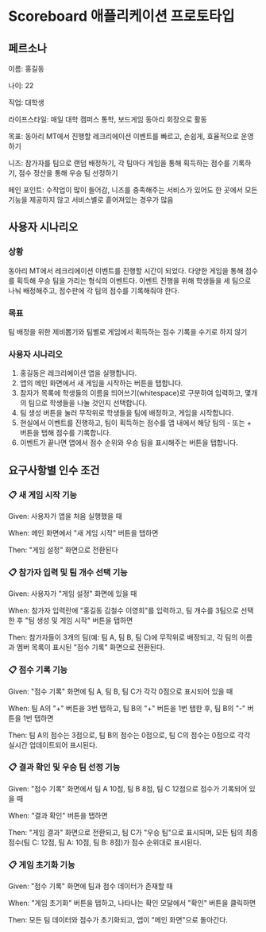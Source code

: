 # Scoreboard 애플리케이션 프로토타입

## 페르소나
이름: 홍길동

나이: 22

직업: 대학생

라이프스타일: 매일 대학 캠퍼스 통학, 보드게임 동아리 회장으로 활동

목표: 동아리 MT에서 진행할 레크리에이션 이벤트를 빠르고, 손쉽게, 효율적으로 운영하기

니즈: 참가자를 팀으로 랜덤 배정하기, 각 팀마다 게임을 통해 획득하는 점수를 기록하기, 점수 정산을 통해 우승 팀 선정하기

페인 포인트: 수작업이 많이 들어감, 니즈를 충족해주는 서비스가 있어도 한 곳에서 모든 기능을 제공하지 않고 서비스별로 흩어져있는 경우가 많음

## 사용자 시나리오
### 상황
동아리 MT에서 레크리에이션 이벤트를 진행할 시간이 되었다. 다양한 게임을 통해 점수를 획득해 우승 팀을 가리는 형식의 이벤트다. 이벤트 진행을 위해 학생들을 세 팀으로 나눠 배정해주고, 점수판에 각 팀의 점수를 기록해줘야 한다.

### 목표
팀 배정을 위한 제비뽑기와 팀별로 게임에서 획득하는 점수 기록을 수기로 하지 않기

### 사용자 시나리오
1. 홍길동은 레크리에이션 앱을 실행합니다.
2. 앱의 메인 화면에서 새 게임을 시작하는 버튼을 탭합니다.
3. 참자가 목록에 학생들의 이름을 띄어쓰기(whitespace)로 구분하여 입력하고, 몇개의 팀으로 학생들을 나눌 것인지 선택합니다.
4. 팀 생성 버튼을 눌러 무작위로 학생들을 팀에 배정하고, 게임을 시작합니다.
5. 현실에서 이벤트를 진행하고, 팀이 획득하는 점수를 앱 내에서 해당 팀의 - 또는 + 버튼을 탭해 점수를 기록합니다.
6. 이벤트가 끝나면 앱에서 점수 순위와 우승 팀을 표시해주는 버튼을 탭합니다.

## 요구사항별 인수 조건
### 📋 새 게임 시작 기능
Given: 사용자가 앱을 처음 실행했을 때

When: 메인 화면에서 "새 게임 시작" 버튼을 탭하면

Then: "게임 설정" 화면으로 전환된다

### 📋 참가자 입력 및 팀 개수 선택 기능
Given: 사용자가 "게임 설정" 화면에 있을 때

When: 참가자 입력란에 "홍길동 김철수 이영희"를 입력하고, 팀 개수를 3팀으로 선택한 후 "팀 생성 및 게임 시작" 버튼을 탭하면

Then: 참가자들이 3개의 팀(예: 팀 A, 팀 B, 팀 C)에 무작위로 배정되고, 각 팀의 이름과 멤버 목록이 표시된 "점수 기록" 화면으로 전환된다.

### 📋 점수 기록 기능
Given: "점수 기록" 화면에 팀 A, 팀 B, 팀 C가 각각 0점으로 표시되어 있을 때

When: 팀 A의 "+" 버튼을 3번 탭하고, 팀 B의 "+" 버튼을 1번 탭한 후, 팀 B의 "-" 버튼을 1번 탭하면

Then: 팀 A의 점수는 3점으로, 팀 B의 점수는 0점으로, 팀 C의 점수는 0점으로 각각 실시간 업데이트되어 표시된다.

### 📋 결과 확인 및 우승 팀 선정 기능
Given: "점수 기록" 화면에서 팀 A 10점, 팀 B 8점, 팀 C 12점으로 점수가 기록되어 있을 때

When: "결과 확인" 버튼을 탭하면

Then: "게임 결과" 화면으로 전환되고, 팀 C가 "우승 팀"으로 표시되며, 모든 팀의 최종 점수(팀 C: 12점, 팀 A: 10점, 팀 B: 8점)가 점수 순위대로 표시된다.

### 📋 게임 초기화 기능
Given: "점수 기록" 화면에 팀과 점수 데이터가 존재할 때

When: "게임 초기화" 버튼을 탭하고, 나타나는 확인 모달에서 "확인" 버튼을 클릭하면

Then: 모든 팀 데이터와 점수가 초기화되고, 앱이 "메인 화면"으로 돌아간다.